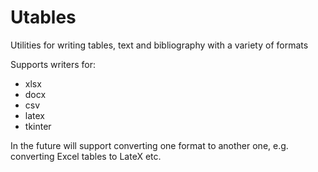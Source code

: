 # Utables

Utilities for writing tables, text and bibliography with a variety of formats

Supports writers for:
- xlsx
- docx
- csv
- latex
- tkinter

In the future will support converting one format to another one, 
e.g. converting Excel tables to LateX etc.
